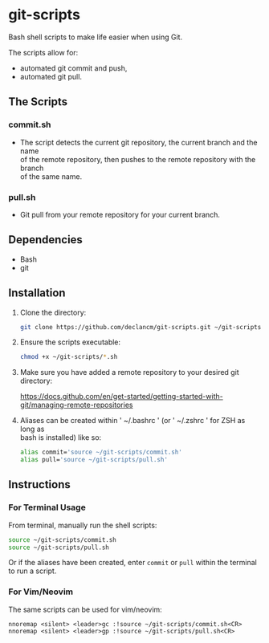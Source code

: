 # git-scripts

Bash shell scripts to make life easier when using Git.

The scripts allow for:

- automated git commit and push,
- automated git pull.

## The Scripts

### commit.sh

- The script detects the current git repository, the current branch and the name\
  of the remote repository, then pushes to the remote repository with the branch\
  of the same name.

### pull.sh

- Git pull from your remote repository for your current branch.

## Dependencies

- Bash
- git

## Installation

1. Clone the directory:

    ```Bash
    git clone https://github.com/declancm/git-scripts.git ~/git-scripts
    ```

2. Ensure the scripts executable:

    ```Bash
    chmod +x ~/git-scripts/*.sh
    ```

3. Make sure you have added a remote repository to your desired git directory:

    <https://docs.github.com/en/get-started/getting-started-with-git/managing-remote-repositories>

4. Aliases can be created within ' ~/.bashrc ' (or ' ~/.zshrc ' for ZSH as long as\
   bash is installed) like so:

   ```Bash
   alias commit='source ~/git-scripts/commit.sh'
   alias pull='source ~/git-scripts/pull.sh'
   ```

## Instructions

### For Terminal Usage

From terminal, manually run the shell scripts:

```Bash
source ~/git-scripts/commit.sh
source ~/git-scripts/pull.sh
```

Or if the aliases have been created, enter `commit` or `pull` within the terminal\
to run a script.

### For Vim/Neovim

The same scripts can be used for vim/neovim:

```vim
nnoremap <silent> <leader>gc :!source ~/git-scripts/commit.sh<CR>
nnoremap <silent> <leader>gp :!source ~/git-scripts/pull.sh<CR>
```
